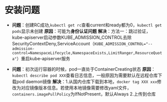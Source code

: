 # 安装问题

* **问题**：创建RC成功,`kubectl get rc`查看current和ready都为0，`kubectl get pods`显示未创建
  **原因**：可能为**身份认证问题**
  **解决**：方法一：跳过验证，kube-apiserver启动参数KUBE_ADMISSION_CONTROL去除SecurityContextDeny,ServiceAccount（`KUBE_ADMISSION_CONTROL="--admission-control=NamespaceLifecycle,NamespaceExists,LimitRanger,ResourceQuota"`）重启kube-apiserver服务

* **问题**：初次运行容器的时候，pod一直处于ContainerCreating状态
  **原因**：`kubectl describe pod XXX`查看日志信息，一般原因为需要默认在远程仓库下载pod daemon镜像
  **解决**：1.从国内仓库下载到本地，`docker tag XXX xxx`修改为对应镜像版本信息。若使用本地镜像需要修改yaml文件，`containers.imagePullPolicy`为IfNotPresent，默认Always 2.上传到仓库
